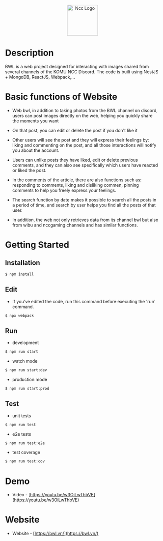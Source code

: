 <p align="center">
  <a href="http://bwl.vn/" target="blank"><img src="https://bwl.vn/assets/img/logo.png" width="100" height="100" alt="Ncc Logo" /></a>
</p>

# Description

BWL is a web project designed for interacting with images shared from several channels of the KOMU NCC Discord. The code is built using NestJS + MongoDB, ReactJS, Webpack,...

# Basic functions of Website

- Web bwl, in addition to taking photos from the BWL channel on discord, users can post images directly on the web, helping you quickly share the moments you want

- On that post, you can edit or delete the post if you don't like it
  
- Other users will see the post and they will express their feelings by: liking and commenting on the post, and all those interactions will notify you about the account.

- Users can unlike posts they have liked, edit or delete previous comments, and they can also see specifically which users have reacted or liked the post.
  
- In the comments of the article, there are also functions such as: responding to comments, liking and disliking commen, pinning comments to help you freely express your feelings.

- The search function by date makes it possible to search all the posts in a period of time, and search by  user helps you find all the posts of that user.

- In addition, the web not only retrieves data from its channel bwl but also from wibu and nccgaming channels and has similar functions.

# Getting Started

## Installation

```bash
$ npm install
```

## Edit
- If you've edited the code, run this command before executing the 'run' command.
```bash
$ npx webpack
```

## Run

- development
```bash
$ npm run start
```

- watch mode
```bash
$ npm run start:dev
```

- production mode
```bash
$ npm run start:prod
```

## Test

- unit tests
```bash
$ npm run test
```

- e2e tests
```bash
$ npm run test:e2e
```

- test coverage
```bash
$ npm run test:cov
```

# Demo

- Video - [https://youtu.be/w3OiLwThbVE](https://youtu.be/w3OiLwThbVE)

# Website

- Website - [https://bwl.vn/](https://bwl.vn/)

